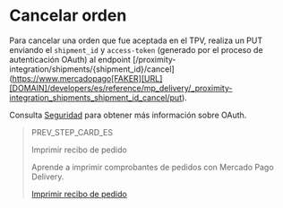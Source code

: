 # Cancelar orden

Para cancelar una orden que fue aceptada en el TPV, realiza un PUT enviando el `shipment_id` y `access-token` (generado por el proceso de autenticación OAuth) al endpoint  [/proximity-integration/shipments/{shipment_id}/cancel] (https://www.mercadopago[FAKER][URL][DOMAIN]/developers/es/reference/mp_delivery/_proximity-integration_shipments_shipment_id_cancel/put). 

Consulta [Seguridad](https://www.mercadopago[FAKER][URL][DOMAIN]/developers/es/guides/security/oauth/introduction) para obtener más información sobre OAuth.

> PREV_STEP_CARD_ES
>
> Imprimir recibo de pedido
>
> Aprende a imprimir comprobantes de pedidos con Mercado Pago Delivery.
>
> [Imprimir recibo de pedido](https://www.mercadopago[FAKER][URL][DOMAIN]/developers/es/guides/mp-delivery/print-order)